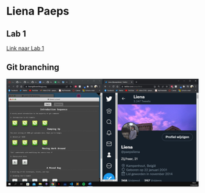 # Liena Paeps

## Lab 1
[Link naar Lab 1](https://github.com/ellendeveth/2imd-webtechadvanced-lab1)

## Git branching
![Git branching test](/lab1/imgs/gitbranching.jpg)